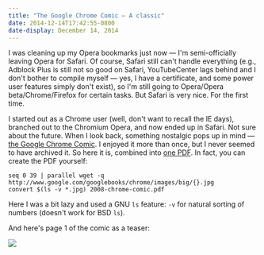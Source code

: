```yaml
---
title: "The Google Chrome Comic — A classic"
date: 2014-12-14T17:42:55-0800
date-display: December 14, 2014
---
```

I was cleaning up my Opera bookmarks just now — I'm semi-officially leaving Opera for Safari. Of course, Safari still can't handle everything (e.g., Adblock Plus is still not so good on Safari, YouTubeCenter lags behind and I don't bother to compile myself — yes, I have a certificate, and some power user features simply don't exist), so I'm still going to Opera/Opera beta/Chrome/Firefox for certain tasks. But Safari is very nice. For the first time.

I started out as a Chrome user (well, don't want to recall the IE days), branched out to the Chromium Opera, and now ended up in Safari. Not sure about the future. When I look back, something nostalgic pops up in mind — [the Google Chrome Comic](http://www.google.com/googlebooks/chrome/). I enjoyed it more than once, but I never seemed to have archived it. So here it is, combined into [one PDF](https://dl.bintray.com/zmwangx/generic/2008-chrome-comic.pdf). In fact, you can create the PDF yourself:

```
seq 0 39 | parallel wget -q http://www.google.com/googlebooks/chrome/images/big/{}.jpg
convert $(ls -v *.jpg) 2008-chrome-comic.pdf
```

Here I was a bit lazy and used a GNU `ls` feature: `-v` for natural sorting of numbers (doesn't work for BSD `ls`).

And here's page 1 of the comic as a teaser:

![](http://i.imgur.com/W5pJTjl.jpg)
